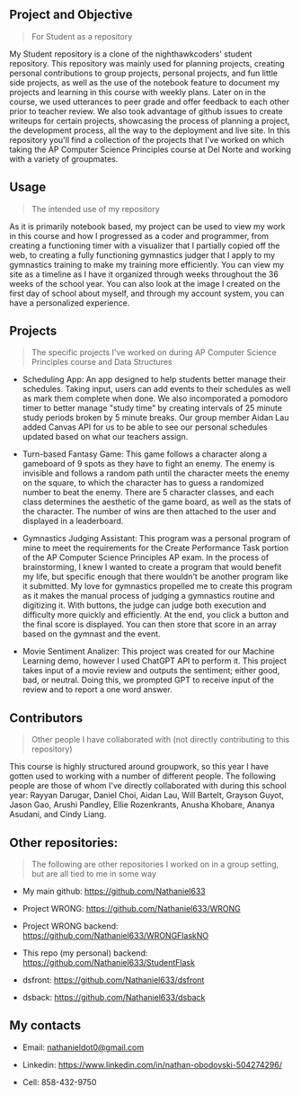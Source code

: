 ## Project and Objective
> For Student as a repository

My Student repository is a clone of the nighthawkcoders' student repository. This repository was mainly used for planning projects, creating personal contributions to group projects, personal projects, and fun little side projects, as well as the use of the notebook feature to document my projects and learning in this course with weekly plans. Later on in the course, we used utterances to peer grade and offer feedback to each other prior to teacher review. We also took advantage of github issues to create writeups for certain projects, showcasing the process of planning a project, the development process, all the way to the deployment and live site. In this repository you'll find a collection of the projects that I've worked on which taking the AP Computer Science Principles course at Del Norte and working with a variety of groupmates.

## Usage
> The intended use of my repository

As it is primarily notebook based, my project can be used to view my work in this course and how I progressed as a coder and programmer, from creating a functioning timer with a visualizer that I partially copied off the web, to creating a fully functioning gymnastics judger that I apply to my gymnastics training to make my training more efficiently. You can view my site as a timeline as I have it organized through weeks throughout the 36 weeks of the school year. You can also look at the image I created on the first day of school about myself, and through my account system, you can have a personalized experience.

## Projects
> The specific projects I've worked on during AP Computer Science Principles course and Data Structures

- Scheduling App: An app designed to help students better manage their schedules. Taking input, users can add events to their schedules as well as mark them complete when done. We also incomporated a pomodoro timer to better manage "study time" by creating intervals of 25 minute study periods broken by 5 minute breaks. Our group member Aidan Lau added Canvas API for us to be able to see our personal schedules updated based on what our teachers assign.

- Turn-based Fantasy Game: This game follows a character along a gameboard of 9 spots as they have to fight an enemy. The enemy is invisible and follows a random path until the character meets the enemy on the square, to which the character has to guess a randomized number to beat the enemy. There are 5 character classes, and each class determines the aesthetic of the game board, as well as the stats of the character. The number of wins are then attached to the user and displayed in a leaderboard.

- Gymnastics Judging Assistant: This program was a personal program of mine to meet the requirements for the Create Performance Task portion of the AP Computer Science Principles AP exam. In the process of brainstorming, I knew I wanted to create a program that would benefit my life, but specific enough that there wouldn't be another program like it submitted. My love for gymnastics propelled me to create this program as it makes the manual process of judging a gymnastics routine and digitizing it. With buttons, the judge can judge both execution and difficulty more quickly and efficiently. At the end, you click a button and the final score is displayed. You can then store that score in an array based on the gymnast and the event.

- Movie Sentiment Analizer: This project was created for our Machine Learning demo, however I used ChatGPT API to perform it. This project takes input of a movie review and outputs the sentiment; either good, bad, or neutral. Doing this, we prompted GPT to receive input of the review and to report a one word answer.

## Contributors
> Other people I have collaborated with (not directly contributing to this repository)

This course is highly structured around groupwork, so this year I have gotten used to working with a number of different people. The following people are those of whom I've directly collaborated with during this school year: Rayyan Darugar, Daniel Choi, Aidan Lau, Will Bartelt, Grayson Guyot, Jason Gao, Arushi Pandley, Ellie Rozenkrants, Anusha Khobare, Ananya Asudani, and Cindy Liang.

## Other repositories:
> The following are other repositories I worked on in a group setting, but are all tied to me in some way

- My main github: https://github.com/Nathaniel633

- Project WRONG: https://github.com/Nathaniel633/WRONG

- Project WRONG backend: https://github.com/Nathaniel633/WRONGFlaskNO

- This repo (my personal) backend: https://github.com/Nathaniel633/StudentFlask

- dsfront: https://github.com/Nathaniel633/dsfront

- dsback: https://github.com/Nathaniel633/dsback

## My contacts

- Email: nathanieldot0@gmail.com

- Linkedin: https://www.linkedin.com/in/nathan-obodovski-504274296/

- Cell: 858-432-9750